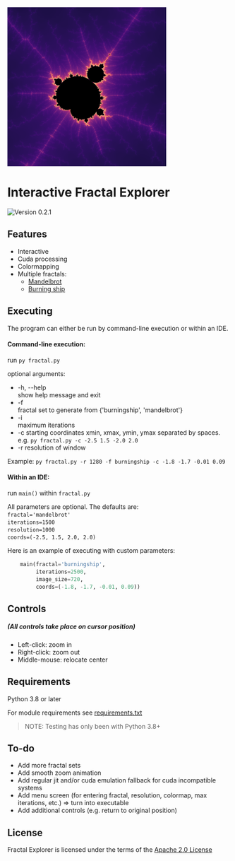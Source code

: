 <img src="./screens/mini.png" alt="mandelbrot" width="360px"/>

Interactive Fractal Explorer
==============================

![Version 0.2.1](https://img.shields.io/badge/version-1.0.0-blue)

Features
--------
* Interactive
* Cuda processing
* Colormapping
* Multiple fractals:
  * [Mandelbrot](https://en.wikipedia.org/wiki/Mandelbrot_set)
  * [Burning ship](https://en.wikipedia.org/wiki/Burning_Ship_fractal)

Executing
--------
The program can either be run by command-line execution or within an IDE.

#### Command-line execution:
run `py fractal.py`

optional arguments:
*  -h, --help            
show help message and exit
*  -f    
fractal set to generate from {'burningship', 'mandelbrot'}
*  -i        
maximum iterations
*  -c
starting coordinates xmin, xmax, ymin, ymax separated by spaces. e.g. `py fractal.py -c -2.5 1.5 -2.0 2.0`
*  -r
resolution of window

Example:
`py fractal.py -r 1280 -f burningship -c -1.8 -1.7 -0.01 0.09`

#### Within an IDE:
run `main()` within `fractal.py`

All parameters are optional. The defaults are:  
`fractal='mandelbrot'`  
`iterations=1500`  
`resolution=1000`  
`coords=(-2.5, 1.5, 2.0, 2.0)`

Here is an example of executing with custom parameters:
```python
    main(fractal='burningship',
         iterations=2500,
         image_size=720,
         coords=(-1.8, -1.7, -0.01, 0.09))
```

Controls
--------
##### (All controls take place on cursor position)
* Left-click: zoom in
* Right-click: zoom out
* Middle-mouse: relocate center

Requirements
------------
Python 3.8 or later

For module requirements see [requirements.txt](https://github.com/wephy/py-fractals/blob/main/requirements.txt)
> NOTE: Testing has only been with Python 3.8+

To-do
------
* Add more fractal sets
* Add smooth zoom animation
* Add regular jit and/or cuda emulation fallback for cuda incompatible systems
* Add menu screen (for entering fractal, resolution, colormap, max iterations, etc.) => turn into executable
* Add additional controls (e.g. return to original position)

License
-------
Fractal Explorer is licensed under the terms of the [Apache 2.0 License](http://www.apache.org/licenses/LICENSE-2.0)
